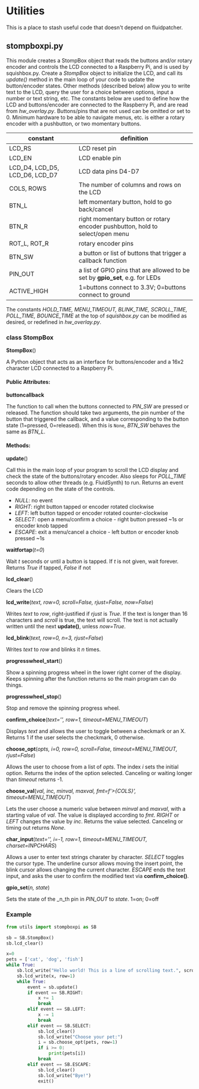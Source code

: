 # Utilities

This is a place to stash useful code that doesn't depend on fluidpatcher.

## stompboxpi.py

This module creates a StompBox object that reads the buttons and/or rotary encoder and controls the LCD connected to a Raspberry Pi, and is used by squishbox.py. Create a _StompBox_ object to initialize the LCD, and call its _update()_ method in the main loop of your code to update the button/encoder states. Other methods (described below) allow you to write text to the LCD, query the user for a choice between options, input a number or text string, etc. The constants below are used to define how the LCD and buttons/encoder are connected to the Raspberry Pi, and are read from _hw_overlay.py_. Buttons/pins that are not used can be omitted or set to 0. Minimum hardware to be able to navigate menus, etc. is either a rotary encoder with a pushbutton, or two momentary buttons.

constant                       | definition
-------------------------------|--------------------------------
LCD_RS                         | LCD reset pin
LCD_EN                         | LCD enable pin
LCD_D4, LCD_D5, LCD_D6, LCD_D7 | LCD data pins D4-D7
COLS, ROWS                     | The number of columns and rows on the LCD
BTN_L                          | left momentary button, hold to go back/cancel
BTN_R                          | right momentary button or rotary encoder pushbutton, hold to select/open menu
ROT_L, ROT_R                   | rotary encoder pins
BTN_SW                         | a button or list of buttons that trigger a callback function
PIN_OUT                        | a list of GPIO pins that are allowed to be set by **gpio_set**, e.g. for LEDs
ACTIVE_HIGH                    | 1=buttons connect to 3.3V; 0=buttons connect to ground

The constants _HOLD_TIME, MENU_TIMEOUT, BLINK_TIME, SCROLL_TIME, POLL_TIME, BOUNCE_TIME_ at the top of _squishbox.py_ can be modified as desired, or redefined in _hw_overlay.py_.

### class StompBox

**StompBox**()

A Python object that acts as an interface for buttons/encoder and a 16x2 character LCD connected to a Raspberry Pi.

#### Public Attributes:

**buttoncallback**

The function to call when the buttons connected to _PIN_SW_ are pressed or released. The function should take two arguments, the pin number of the button that triggered the callback, and a value corresponding to the button state (1=pressed, 0=released). When this is `None`, _BTN_SW_ behaves the same as _BTN_L_.

#### Methods:

**update**()

Call this in the main loop of your program to scroll the LCD display and check the state of the buttons/rotary encoder. Also sleeps for _POLL_TIME_ seconds to allow other threads (e.g. FluidSynth) to run. Returns an event code depending on the state of the controls.
- _NULL_: no event
- _RIGHT_: right button tapped or encoder rotated clockwise
- _LEFT_: left button tapped or encoder rotated counter-clockwise
- _SELECT_: open a menu/confirm a choice - right button pressed ~1s or encoder knob tapped
- _ESCAPE_: exit a menu/cancel a choice - left button or encoder knob pressed ~1s

**waitfortap**(_t=0_)

Wait _t_ seconds or until a button is tapped. If _t_ is not given, wait forever. Returns _True_ if tapped, _False_ if not

**lcd_clear**()

Clears the LCD

**lcd_write**(_text, row=0, scroll=False, rjust=False, now=False_)

Writes _text_ to _row_, right-justified if _rjust_ is _True_. If the text is longer than 16 characters and _scroll_ is true, the text will scroll. The text is not actually written until the next **update()**, unless _now=True_.

**lcd_blink**(_text, row=0, n=3, rjust=False_)

Writes _text_ to _row_ and blinks it _n_ times.

**progresswheel_start**()

Show a spinning progress wheel in the lower right corner of the display. Keeps spinning after the function returns so the main program can do things.

**progresswheel_stop**()

Stop and remove the spinning progress wheel.

**confirm_choice**(_text='', row=1, timeout=MENU_TIMEOUT_)

Displays _text_ and allows the user to toggle between a checkmark or an X. Returns 1 if the user selects the checkmark, 0 otherwise.

**choose_opt**(_opts, i=0, row=0, scroll=False, timeout=MENU_TIMEOUT, rjust=False_)

Allows the user to choose from a list of _opts_. The index _i_ sets the initial option. Returns the index of the option selected. Canceling or waiting longer than _timeout_ returns -1.

**choose_val**(_val, inc, minval, maxval, fmt=f'>{COLS}', timeout=MENU_TIMEOUT_)

Lets the user choose a numeric value between _minval_ and _maxval_, with a starting value of _val_. The value is displayed according to _fmt_. _RIGHT_ or _LEFT_ changes the value by _inc_. Returns the value selected. Canceling or timing out returns _None_.

**char_input**(_text='', i=-1, row=1, timeout=MENU_TIMEOUT, charset=INPCHARS_)

Allows a user to enter text strings charater by character. _SELECT_ toggles the cursor type. The underline cursor allows moving the insert point, the blink cursor allows changing the current character. _ESCAPE_ ends the text input, and asks the user to confirm the modified text via **confirm_choice()**.

**gpio_set**(_n, state_)

Sets the state of the _n_th pin in _PIN_OUT_ to _state_. 1=on; 0=off

### Example

```python
from utils import stompboxpi as SB

sb = SB.StompBox()
sb.lcd_clear()

x=0
pets = ['cat', 'dog', 'fish']
while True:
    sb.lcd_write("Hello world! This is a line of scrolling text.", scroll=True)
    sb.lcd_write(x, row=1)
    while True:
        event = sb.update()
        if event == SB.RIGHT:
            x += 1
            break
        elif event == SB.LEFT:
            x -= 1
            break
        elif event == SB.SELECT:
            sb.lcd_clear()
            sb.lcd_write("Choose your pet:")
            i = sb.choose_opt(pets, row=1)
            if i >= 0:
                print(pets[i])
            break
        elif event == SB.ESCAPE:
            sb.lcd_clear()
            sb.lcd_write("Bye!")
            exit()
```

